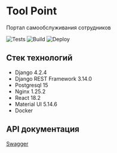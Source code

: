 # Tool Point

Портал самообслуживания сотрудников 

![Tests](https://github.com/deevgeny/tool-point/actions/workflows/tests-workflow.yaml/badge.svg)
![Build](https://github.com/deevgeny/tool-point/actions/workflows/build-workflow.yaml/badge.svg)
![Deploy](https://github.com/deevgeny/tool-point/actions/workflows/deploy-workflow.yaml/badge.svg)

## Стек технологий
- Django 4.2.4
- Django REST Framework 3.14.0
- Postgresql 15
- Nginx 1.25.2
- React 18.2
- Material UI 5.14.6
- Docker

## API документация
[Swagger](http://194.87.98.159/docs/swagger)